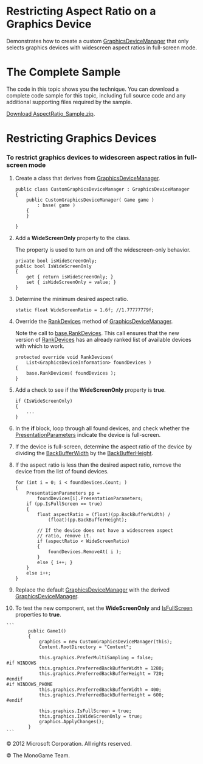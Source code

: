 

# Restricting Aspect Ratio on a Graphics Device

Demonstrates how to create a custom [GraphicsDeviceManager](xref:Microsoft.Xna.Framework.GraphicsDeviceManager) that only selects graphics devices with widescreen aspect ratios in full-screen mode.

# The Complete Sample

The code in this topic shows you the technique. You can download a complete code sample for this topic, including full source code and any additional supporting files required by the sample.

[Download AspectRatio_Sample.zip](http://go.microsoft.com/fwlink/?LinkId=258685).

# Restricting Graphics Devices

### To restrict graphics devices to widescreen aspect ratios in full-screen mode

1.  Create a class that derives from [GraphicsDeviceManager](xref:Microsoft.Xna.Framework.GraphicsDeviceManager).
    
    ```
    public class CustomGraphicsDeviceManager : GraphicsDeviceManager
    {
        public CustomGraphicsDeviceManager( Game game )
            : base( game )
        {
        }
    
    }
    ```
    
2.  Add a **WideScreenOnly** property to the class.
    
    The property is used to turn on and off the widescreen-only behavior.
    
    ```
    private bool isWideScreenOnly;
    public bool IsWideScreenOnly
    {
        get { return isWideScreenOnly; }
        set { isWideScreenOnly = value; }
    }
    ```
    
3.  Determine the minimum desired aspect ratio.
    
    ```
    static float WideScreenRatio = 1.6f; //1.77777779f;
    ```
    
4.  Override the [RankDevices](xref:Microsoft.Xna.Framework.GraphicsDeviceManager.RankDevices) method of [GraphicsDeviceManager](xref:Microsoft.Xna.Framework.GraphicsDeviceManager).
    
    Note the call to [base.RankDevices](xref:Microsoft.Xna.Framework.GraphicsDeviceManager.RankDevices). This call ensures that the new version of [RankDevices](xref:Microsoft.Xna.Framework.GraphicsDeviceManager.RankDevices) has an already ranked list of available devices with which to work.
    
    ```
    protected override void RankDevices( 
        List<GraphicsDeviceInformation> foundDevices )
    {
        base.RankDevices( foundDevices );
    }
    ```
    
5.  Add a check to see if the **WideScreenOnly** property is **true**.
    
    ```
    if (IsWideScreenOnly)
    {
        ...
    }
    ```
    
6.  In the **if** block, loop through all found devices, and check whether the [PresentationParameters](xref:Microsoft.Xna.Framework.Graphics.PresentationParameters) indicate the device is full-screen.
    
7.  If the device is full-screen, determine the aspect ratio of the device by dividing the [BackBufferWidth](xref:Microsoft.Xna.Framework.Graphics.PresentationParameters.BackBufferWidth) by the [BackBufferHeight](xref:Microsoft.Xna.Framework.Graphics.PresentationParameters.BackBufferHeight).
    
8.  If the aspect ratio is less than the desired aspect ratio, remove the device from the list of found devices.
    
    ```
    for (int i = 0; i < foundDevices.Count; )
    {
        PresentationParameters pp = 
            foundDevices[i].PresentationParameters;
        if (pp.IsFullScreen == true)
        {
            float aspectRatio = (float)(pp.BackBufferWidth) / 
                (float)(pp.BackBufferHeight);
    
            // If the device does not have a widescreen aspect 
            // ratio, remove it.
            if (aspectRatio < WideScreenRatio) 
            { 
                foundDevices.RemoveAt( i ); 
            }
            else { i++; }
        }
        else i++;
    }
    ```
    
9.  Replace the default [GraphicsDeviceManager](xref:Microsoft.Xna.Framework.GraphicsDeviceManager) with the derived [GraphicsDeviceManager](xref:Microsoft.Xna.Framework.GraphicsDeviceManager).
10.  To test the new component, set the **WideScreenOnly** and [IsFullScreen](xref:Microsoft.Xna.Framework.GraphicsDeviceManager.IsFullScreen) properties to **true**.
    
    ```
            public Game1()
            {
                graphics = new CustomGraphicsDeviceManager(this);
                Content.RootDirectory = "Content";
    
                this.graphics.PreferMultiSampling = false;
    #if WINDOWS
                this.graphics.PreferredBackBufferWidth = 1280;
                this.graphics.PreferredBackBufferHeight = 720;
    #endif
    #if WINDOWS_PHONE
                this.graphics.PreferredBackBufferWidth = 400;
                this.graphics.PreferredBackBufferHeight = 600;
    #endif
    
                this.graphics.IsFullScreen = true;
                this.graphics.IsWideScreenOnly = true;
                graphics.ApplyChanges();
            }
    ```
    

© 2012 Microsoft Corporation. All rights reserved.  

© The MonoGame Team.
